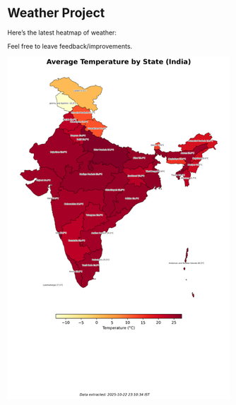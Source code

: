 # Weather Project

Here’s the latest heatmap of weather:

Feel free to leave feedback/improvements.

![India Heatmap](docs/assets/india_heatmap.png?v=F91714)

